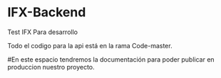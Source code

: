 # IFX-Backend
Test IFX Para desarrollo

Todo el codigo para la api está en la rama Code-master.

#En este espacio tendremos la documentación para poder publicar en produccion nuestro proyecto.
